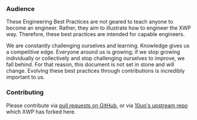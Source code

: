### Audience

These Engineering Best Practices are not geared to teach anyone to become an engineer. Rather, they aim to illustrate how to engineer the XWP way. Therefore, these best practices are intended for capable engineers.

We are constantly challenging ourselves and learning. Knowledge gives us a competitive edge. Everyone around us is growing; if we stop growing individually or collectively and stop challenging ourselves to improve, we fall behind. For that reason, this document is not set in stone and will change. Evolving these best practices through contributions is incredibly important to us.

### Contributing

Please contribute via [pull requests on GitHub](https://github.com/xwp/engineering-best-practices), or via [10up's upstream repo](https://github.com/10up/Engineering-Best-Practices) which XWP has forked here.
